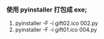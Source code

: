 ### 使用 pyinstaller 打包成 exe;

1. pyinstaller -F -i gift02.ico 002.py
2. pyinstaller -F -i gift01.ico 004.py